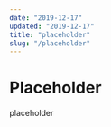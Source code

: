 ```yaml
---
date: "2019-12-17"
updated: "2019-12-17"
title: "placeholder"
slug: "/placeholder"
---
```


# Placeholder

placeholder